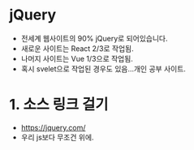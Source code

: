 # jQuery

- 전세계 웹사이트의 90% jQuery로 되어있습니다.
- 새로운 사이트는 React 2/3로 작업됨.
- 나머지 사이트는 Vue 1/3으로 작업됨.
- 혹시 svelet으로 작업된 경우도 있음...개인 공부 사이트.

# 1. 소스 링크 걸기

- https://jquery.com/
- 우리 js보다 무조건 위에.
